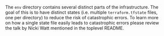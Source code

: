 The `env` directory contains several distinct parts of the infrastructure.
The goal of this is to have distinct states (i.e. multiple `terraform.tfstate`
files, one per directory) to reduce the risk of catastrophic errors. To learn 
more on how a single state file easily leads to catastrophic errors please
review the talk by Nicki Watt mentioned in the toplevel README.

